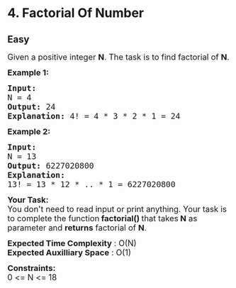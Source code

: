 # 4. Factorial Of Number
## Easy 
<div class="problem-statement">
                <p></p><p><span style="font-size:18px">Given a positive integer <strong>N</strong>. The task is&nbsp;to find factorial of <strong>N</strong>.</span></p>

<p><span style="font-size:18px"><strong>Example 1:</strong></span></p>

<pre><span style="font-size:18px"><strong>Input:</strong></span><span style="font-size:18px"><strong>
</strong>N = 4
<strong>Output: </strong>24
<strong>Explanation: </strong>4! = 4 * 3 * 2 * 1 = 24</span></pre>

<p><span style="font-size:18px"><strong>Example 2:</strong></span></p>

<pre><span style="font-size:18px"><strong>Input:
</strong>N = 13
<strong>Output: </strong>6227020800
<strong>Explanation: 
</strong>13! = 13 * 12 * .. * 1 = 6227020800</span></pre>

<p><strong><span style="font-size:18px">Your Task:</span></strong><br>
<span style="font-size:18px">You don't need to read input or print anything. Your task is to complete the function<strong> </strong></span><span style="font-size:18px"><strong> factorial()&nbsp;</strong>that takes<strong> N</strong> as parameter and <strong>returns</strong> factorial of <strong>N</strong>.</span></p>

<p><span style="font-size:18px"><strong>Expected Time Complexity</strong> : O(N)<br>
<strong>Expected Auxilliary Space</strong> : O(1)</span></p>

<p><span style="font-size:18px"><strong>Constraints:</strong><br>
0 &lt;= N &lt;= 18</span></p>
 <p></p>
            </div>
